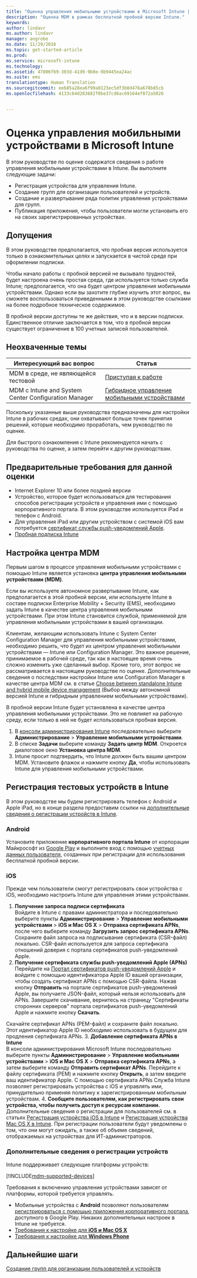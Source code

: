 ```yaml
---
title: "Оценка управления мобильными устройствами в Microsoft Intune | Microsoft Docs"
description: "Оценка MDM в рамках бесплатной пробной версии Intune."
keywords: 
author: lindavr
ms.author: lindavr
manager: angrobe
ms.date: 11/29/2016
ms.topic: get-started-article
ms.prod: 
ms.service: microsoft-intune
ms.technology: 
ms.assetid: 47806f69-303d-41d9-9b0e-9b9445ea24ac
ms.suite: ems
translationtype: Human Translation
ms.sourcegitcommit: eeb85a28ea6f99a0123ec5df3b0d476a678b85cb
ms.openlocfilehash: 4133c64d283682f0be37cd6ac69164ef872a5026


---
```


# <a name="evaluate-mobile-device-management-in-microsoft-intune"></a>Оценка управления мобильными устройствами в Microsoft Intune
В этом руководстве по оценке содержатся сведения о работе управления мобильными устройствами в Intune. Вы выполните следующие задачи:
- Регистрация устройства для управления Intune.
- Создание групп для организации пользователей и устройств.
- Создание и развертывание ряда политик управления устройствами для групп.
- Публикация приложения, чтобы пользователи могли установить его на своих зарегистрированных устройствах.
<!--- - Monitor the device? View a report of compliant devices?--->
<!--- - Remove the device from management--->

## <a name="assumptions"></a>Допущения
В этом руководстве предполагается, что пробная версия используется только в ознакомительных целях и запускается в чистой среде при оформлении подписки.

Чтобы начало работы с пробной версией не вызывало трудностей, будет настроена очень простая среда, где используется только служба Intune; предполагается, что она будет центром управления мобильными устройствами. Однако если вы захотите глубже изучить этот вопрос, вы сможете воспользоваться приведенными в этом руководстве ссылками на более подробное техническое содержимое.

В пробной версии доступны те же действия, что и в версии подписки. Единственное отличие заключается в том, что в пробной версии существует ограничение в 100 учетных записей пользователей.

## <a name="whats-not-covered"></a>Неохваченные темы
|Интересующий вас вопрос |Статья |
|------------------------|----------|
|MDM в среде, не являющейся тестовой | [Приступая к работе](https://docs.microsoft.com/en-us/intune/get-started/start-with-a-paid-subscription-to-microsoft-intune) |
|MDM с Intune and System Center Configuration Manager | [Гибридное управление мобильными устройствами](https://docs.microsoft.com/en-us/sccm/mdm/understand/hybrid-mobile-device-management) |

Поскольку указанные выше руководства предназначены для настройки Intune в рабочих средах, они охватывают больше точек принятия решений, которые необходимо проработать, чем руководство по оценке.

Для быстрого ознакомления с Intune рекомендуется начать с руководства по оценке, а затем перейти к другим руководствам.

## <a name="prerequisites-for-this-evaluation"></a>Предварительные требования для данной оценки
- Internet Explorer 10 или более поздней версии
- Устройство, которое будет использоваться для тестирования способов регистрации устройств и управления ими с помощью корпоративного портала. В этом руководстве используется iPad и телефон с Android.
- Для управления iPad или другим устройством с системой iOS вам потребуется [сертификат службы push-уведомлений Apple](https://docs.microsoft.com/intune/deploy-use/set-up-ios-and-mac-management-with-microsoft-intune).
- [Пробная подписка Intune](sign-up-for-30-day-trial-microsoft-intune.md)

## <a name="set-your-mdm-authority"></a>Настройка центра MDM
Первым шагом в процессе управления мобильными устройствами с помощью Intune является установка **центра управления мобильными устройствами (MDM)**.

Если вы используете автономное развертывание Intune, как предполагается в этой пробной версии, или используете Intune в составе подписки Enterprise Mobility + Security (EMS), необходимо задать Intune в качестве центра управления мобильными устройствами. При этом Intune становится службой, применяемой для управления мобильными устройствами в вашей организации.

Клиентам, желающим использовать Intune с System Center Configuration Manager для управления мобильными устройствами, необходимо решить, что будет их центром управления мобильными устройствами — Intune или Configuration Manager. Это важное решение, принимаемое в рабочей среде, так как в настоящее время очень сложно изменить уже сделанный выбор. Кроме того, этот вопрос не рассматривается в настоящем руководстве по оценке. Дополнительные сведения о последствии настройки Intune или Configuration Manager в качестве центра MDM см. в статье [Choose between standalone Intune and hybrid mobile device management](https://docs.microsoft.com/en-us/sccm/mdm/understand/choose-between-standalone-intune-and-hybrid-mobile-device-management) (Выбор между автономной версией Intune и гибридным управлением мобильными устройствами).

В пробной версии Intune будет установлена в качестве центра управления мобильными устройствами. Это не повлияет на рабочую среду, если только в ней не будет использоваться пробная версия.

1. В [консоли администрирования Intune](https://manage.microsoft.com/) последовательно выберите **Администрирование** &gt; **Управление мобильными устройствами**.
2. В списке **Задачи** выберите команду **Задать центр MDM**. Откроется диалоговое окно **Установка центра MDM**. <!---screen shot--->
3. Intune просит подтвердить, что Intune должен быть вашим центром MDM. Установите флажок и нажмите кнопку **Да**, чтобы использовать Intune для управления мобильными устройствами.

## <a name="enroll-your-test-devices-into-intune"></a>Регистрация тестовых устройств в Intune

В этом руководстве мы будем регистрировать телефон с Android и Apple iPad, но в конце раздела предоставим ссылки на [дополнительные сведения о регистрации устройств в Intune](#Learn-more-about-device-enrollment).
### <a name="android"></a>Android
Установите приложение **корпоративного портала Intune** от корпорации Майкрософт из [Google Play](http://go.microsoft.com/fwlink/p/?LinkId=386612) и выполните вход с помощью [учетных данных пользователя](sign-up-for-30-day-trial-microsoft-intune.md#add-users), созданных при регистрации для использования бесплатной пробной версии.

### <a name="ios"></a>iOS
Прежде чем пользователи смогут регистрировать свои устройства с iOS, необходимо настроить Intune для управления этими устройствами.

1. **Получение запроса подписи сертификата**<br/>
Войдите в Intune с правами администратора и последовательно выберите пункты **Администрирование** > **Управление мобильными устройствами** > **iOS и Mac OS X** > **Отправка сертификата APNs**, после чего выберите команду **Загрузить запрос сертификата APNs**. Сохраните файл запроса на подписывание сертификата (CSR-файл) локально. CSR-файл используется для запроса сертификата отношений доверия с портала сертификатов push-уведомлений Apple. <!--- screen shot--->
2.  **Получение сертификата службы push-уведомлений Apple (APNs)**<BR/>
Перейдите на [Портал сертификатов push-уведомлений Apple](https://idmsa.apple.com/IDMSWebAuth/login?appIdKey=3fbfc9ad8dfedeb78be1d37f6458e72adc3160d1ad5b323a9e5c5eb2f8e7e3e2&rv=2) и войдите с помощью идентификатора Apple ID вашей организации, чтобы создать сертификат APNs с помощью CSR-файла. Нажав кнопку **Отправить** на портале сертификатов push-уведомлений Apple, вы получаете JSON-файл, который нельзя использовать для APNs. Завершите скачивание, вернитесь на страницу "Сертификаты сторонних серверов" портала сертификатов push-уведомлений Apple и нажмите кнопку **Скачать**.

 Скачайте сертификат APNs (PEM-файл) и сохраните файл локально. Этот идентификатор Apple ID необходимо использовать в будущем для продления сертификата APNs.
3.  **Добавление сертификата APNs в Intune**<BR/>
В консоли администрирования Microsoft Intune последовательно выберите пункты **Администрирование** > **Управление мобильными устройствами** > **iOS и Mac OS X** > **Отправка сертификата APNs**, а затем выберите команду **Отправить сертификат APNs**. Перейдите к файлу сертификата (PEM) и нажмите кнопку **Открыть**, а затем введите ваш идентификатор Apple. С помощью сертификата APNs Служба Intune позволяет регистрировать устройства с iOS и управлять ими, принудительно применяя политику к зарегистрированным мобильным устройствам.
4.  **Сообщите пользователям, как регистрировать свои устройства, чтобы получить доступ к ресурсам компании.**<br/>
Дополнительные сведения о регистрации для пользователей см. в статьях [Регистрация устройства iOS в Intune](https://docs.microsoft.com/en-us/Intune/enduser/enroll-your-device-in-intune-ios) и [Регистрация устройства Mac OS X в Intune](https://docs.microsoft.com/en-us/Intune/enduser/enroll-your-device-in-intune-mac-os-x). При регистрации пользователи будут уведомлены о том, что они могут ожидать, а также об объеме сведений, отображаемых на устройствах для ИТ-администраторов.


### <a name="learn-more-about-device-enrollment"></a>Дополнительные сведения о регистрации устройств

Intune поддерживает следующие платформы устройств:

[!INCLUDE[mdm-supported-devices](../includes/mdm-supported-devices.md)]

Требования к включению управления устройствами зависят от платформы, которой требуется управлять.
- Мобильные устройства с **Android** позволяют пользователям [регистрироваться с помощью приложения корпоративного портала](/intune/deploy-use/set-up-android-management-with-microsoft-intune), доступного в Google Play. Никаких дополнительных настроек в Intune не требуется.
- [Требования к настройке для **iOS и Mac OS X**](/intune/deploy-use/set-up-ios-and-mac-management-with-microsoft-intune)
- [Требования к настройке для **Windows Phone**](/intune/deploy-use/set-up-windows-phone-management-with-microsoft-intune)

<!--- ## Verify enrollment--->
<!--- START HERE

### iOS and Mac OS X
Install the **Microsoft Intune Company Portal** app from Microsoft Corporation available in the App Store and sign in with Intune user credentials added above. View **Enrolled devices** to add your device.



### Windows Phone 8.1
Users install the **Company Portal** app from Microsoft Corporation, available in the Windows Phone store, and sign in with the Intune user credentials added above.  View **Enrolled devices** to add your device.

## Install the previously deployed app
Open the Company Portal on the mobile device, choose **Apps**, and then install **Microsoft Skype**.--->



## <a name="next-steps"></a>Дальнейшие шаги
[Создание групп для организации пользователей и устройств](get-started-with-a-30-day-trial-of-microsoft-intune-step-3.md)



<!--HONumber=Nov16_HO5-->


